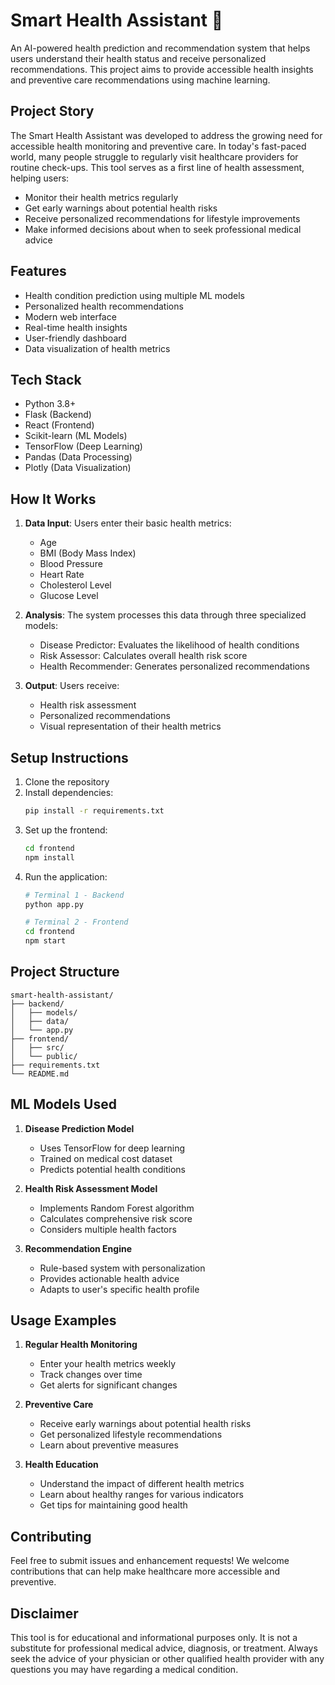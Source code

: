 # Smart Health Assistant 🏥

An AI-powered health prediction and recommendation system that helps users understand their health status and receive personalized recommendations. This project aims to provide accessible health insights and preventive care recommendations using machine learning.

## Project Story

The Smart Health Assistant was developed to address the growing need for accessible health monitoring and preventive care. In today's fast-paced world, many people struggle to regularly visit healthcare providers for routine check-ups. This tool serves as a first line of health assessment, helping users:

- Monitor their health metrics regularly
- Get early warnings about potential health risks
- Receive personalized recommendations for lifestyle improvements
- Make informed decisions about when to seek professional medical advice

## Features

- Health condition prediction using multiple ML models
- Personalized health recommendations
- Modern web interface
- Real-time health insights
- User-friendly dashboard
- Data visualization of health metrics

## Tech Stack

- Python 3.8+
- Flask (Backend)
- React (Frontend)
- Scikit-learn (ML Models)
- TensorFlow (Deep Learning)
- Pandas (Data Processing)
- Plotly (Data Visualization)

## How It Works

1. **Data Input**: Users enter their basic health metrics:
   - Age
   - BMI (Body Mass Index)
   - Blood Pressure
   - Heart Rate
   - Cholesterol Level
   - Glucose Level

2. **Analysis**: The system processes this data through three specialized models:
   - Disease Predictor: Evaluates the likelihood of health conditions
   - Risk Assessor: Calculates overall health risk score
   - Health Recommender: Generates personalized recommendations

3. **Output**: Users receive:
   - Health risk assessment
   - Personalized recommendations
   - Visual representation of their health metrics

## Setup Instructions

1. Clone the repository
2. Install dependencies:
   ```bash
   pip install -r requirements.txt
   ```
3. Set up the frontend:
   ```bash
   cd frontend
   npm install
   ```
4. Run the application:
   ```bash
   # Terminal 1 - Backend
   python app.py
   
   # Terminal 2 - Frontend
   cd frontend
   npm start
   ```

## Project Structure

```
smart-health-assistant/
├── backend/
│   ├── models/
│   ├── data/
│   └── app.py
├── frontend/
│   ├── src/
│   └── public/
├── requirements.txt
└── README.md
```

## ML Models Used

1. **Disease Prediction Model**
   - Uses TensorFlow for deep learning
   - Trained on medical cost dataset
   - Predicts potential health conditions

2. **Health Risk Assessment Model**
   - Implements Random Forest algorithm
   - Calculates comprehensive risk score
   - Considers multiple health factors

3. **Recommendation Engine**
   - Rule-based system with personalization
   - Provides actionable health advice
   - Adapts to user's specific health profile

## Usage Examples

1. **Regular Health Monitoring**
   - Enter your health metrics weekly
   - Track changes over time
   - Get alerts for significant changes

2. **Preventive Care**
   - Receive early warnings about potential health risks
   - Get personalized lifestyle recommendations
   - Learn about preventive measures

3. **Health Education**
   - Understand the impact of different health metrics
   - Learn about healthy ranges for various indicators
   - Get tips for maintaining good health

## Contributing

Feel free to submit issues and enhancement requests! We welcome contributions that can help make healthcare more accessible and preventive.

## Disclaimer

This tool is for educational and informational purposes only. It is not a substitute for professional medical advice, diagnosis, or treatment. Always seek the advice of your physician or other qualified health provider with any questions you may have regarding a medical condition. 